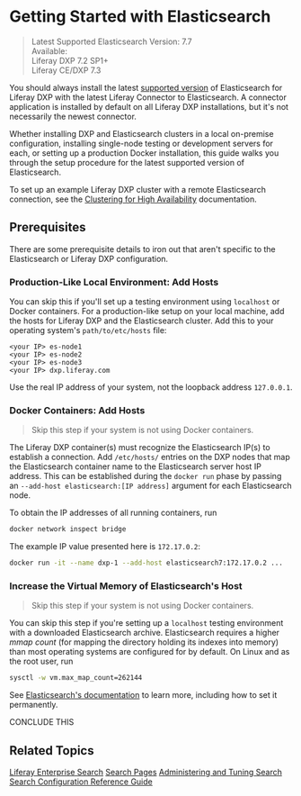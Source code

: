 # Getting Started with Elasticsearch

> Latest Supported Elasticsearch Version: 7.7 \
> Available: \
>    Liferay DXP 7.2 SP1+ \
>    Liferay CE/DXP 7.3

<!-- need to iron out the version stuff: https://liferay.slack.com/archives/CNJBTQNQY/p1592942370027900 -->

You should always install the latest [supported version](https://help.liferay.com/hc/sections/360002103292-Compatibility-Matrix) of Elasticsearch for Liferay DXP with the latest Liferay Connector to Elasticsearch. A connector application is installed by default on all Liferay DXP installations, but it's not necessarily the newest connector.

Whether installing DXP and Elasticsearch clusters in a local on-premise configuration, installing single-node testing or development servers for each, or setting up a production Docker installation, this guide walks you through the setup procedure for the latest supported version of Elasticsearch.

To set up an example Liferay DXP cluster with a remote Elasticsearch connection, see the [Clustering for High Availability](../../../installation-and-upgrades/setting-up-liferay-dxp/clustering-for-high-availability/example-creating-a-simple-dxp-cluster.md) documentation.

## Prerequisites

There are some prerequisite details to iron out that aren't specific to the Elasticsearch or Liferay DXP configuration.

### Production-Like Local Environment: Add Hosts

You can skip this if you'll set up a testing environment using `localhost` or Docker containers. For a production-like setup on your local machine, add the hosts for Liferay DXP and the Elasticsearch cluster. Add this to your operating system's `path/to/etc/hosts` file:

```properties
<your IP> es-node1
<your IP> es-node2
<your IP> es-node3
<your IP> dxp.liferay.com
```

Use the real IP address of your system, not the loopback address `127.0.0.1`.

### Docker Containers: Add Hosts

> Skip this step if your system is not using Docker containers.

The Liferay DXP container(s) must recognize the Elasticsearch IP(s) to establish a connection. Add `/etc/hosts/` entries on the DXP nodes that map the Elasticsearch container name to the Elasticsearch server host IP address. This can be established during the `docker run` phase by passing an `--add-host elasticsearch:[IP address]` argument for each Elasticsearch node.

To obtain the IP addresses of all running containers, run 

```bash
docker network inspect bridge
```

The example IP value presented here is `172.17.0.2`:

```bash
docker run -it --name dxp-1 --add-host elasticsearch7:172.17.0.2 ...
```

### Increase the Virtual Memory of Elasticsearch's Host

> Skip this step if your system is not using Docker containers.

You can skip this step if you're setting up a `localhost` testing environment with a downloaded Elasticsearch archive. Elasticsearch requires a higher _mmap count_ (for mapping the directory holding its indexes into memory) than most operating systems are configured for by default. On Linux and as the root user, run

```bash
sysctl -w vm.max_map_count=262144
```

See [Elasticsearch's documentation](https://www.elastic.co/guide/en/elasticsearch/reference/7.x/vm-max-map-count.html) to learn more, including how to set it permanently.

CONCLUDE THIS

## Related Topics

[Liferay Enterprise Search](../../liferay_enterprise_search.rst)
[Search Pages](../../search-pages-and-widgets/working-with-search-pages/search-pages.md)
[Administering and Tuning Search](../../search_administration_and_tuning.rst)
[Search Configuration Reference Guide](../../search-configuration-reference.md)

